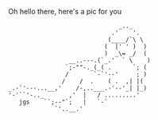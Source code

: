 Oh hello there, here's a pic for you
```
                               _.._
                             .'    '.
                            (____/`\ \
                           (  |' ' )  )
                           )  _\= _/  (
                 __..---.(`_.'  ` \    )
                `;-""-._(_( .      `; (
                /       `-`'--'     ; )
               /    /  .    ( .  ,| |(
_.-`'---...__,'    /-,..___.-'--'_| |_)
'-'``'-.._       ,'  |   / .........'
   jgs    ``;--"`;   |   `-`
             `'..__.'
```

<!---
Ruminat/Ruminat is a ✨ special ✨ repository because its `README.md` (this file) appears on your GitHub profile.
You can click the Preview link to take a look at your changes.
--->
